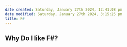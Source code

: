 ```yaml
---
date created: Saturday, January 27th 2024, 12:41:08 pm
date modified: Saturday, January 27th 2024, 3:15:25 pm
title: F#
---
```


## Why Do I like F#?
